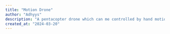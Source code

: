 ```yaml
---
title: "Motion Drone"
author: "Adhyys"
description: "A pentacopter drone which can me controlled by hand motion sensor gloves"
created_at: "2024-03-20"
---
```

